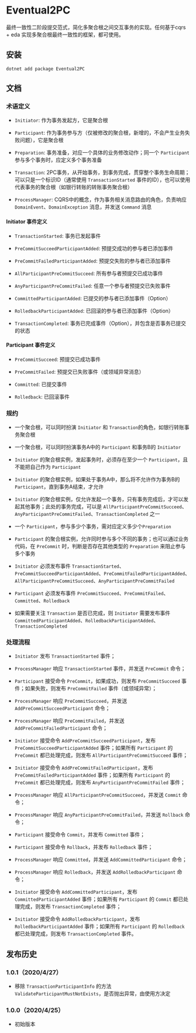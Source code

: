 # Eventual2PC

最终一致性二阶段提交范式，简化多聚合根之间交互事务的实现。任何基于cqrs + eda 实现多聚合根最终一致性的框架，都可使用。

## 安装

```
dotnet add package Eventual2PC
```

## 文档

### 术语定义

- `Initiator`: 作为事务发起方，它是聚合根

- `Participant`: 作为事务参与方（仅被修改的聚合根，新增的，不会产生业务失败问题），它是聚合根

- `Preparation`: 事务准备，对应一个具体的业务修改动作；同一个 `Participant` 参与多个事务时，应定义多个事务准备

- `Transaction`: 2PC事务，从开始事务，到事务完成，贯穿整个事务生命周期；可以只是一个标识ID（通常使用 `TransactionStarted` 事件的ID），也可以使用代表事务的聚合根（如银行转账的转账事务聚合根）

- `ProcessManager`: CQRS中的概念，作为事务相关消息路由的角色，负责响应 `DomainEvent`、`DomainException` 消息，并发送 `Command` 消息

#### Initiator 事件定义

- `TransactionStarted`: 事务已发起事件

- `PreCommitSucceedParticipantAdded`: 预提交成功的参与者已添加事件

- `PreCommitFailedParticipantAdded`: 预提交失败的参与者已添加事件

- `AllParticipantPreCommitSucceed`: 所有参与者预提交已成功事件

- `AnyParticipantPreCommitFailed`: 任意一个参与者预提交已失败事件

- `CommittedParticipantAdded`: 已提交的参与者已添加事件（Option）

- `RolledbackParticipantAdded`: 已回滚的参与者已添加事件（Option）

- `TransactionCompleted`: 事务已完成事件（Option），并包含是否事务已提交的状态

#### Participant 事件定义

- `PreCommitSucceed`: 预提交已成功事件

- `PreCommitFailed`: 预提交已失败事件（或领域异常消息）

- `Committed`: 已提交事件

- `Rolledback`: 已回滚事件


### 规约

- 一个聚合根，可以同时扮演 `Initiator` 和 `Transaction`的角色，如银行转账事务聚合根

- 一个聚合根，可以同时扮演事务A中的 `Participant` 和事务B的 `Initiator`

- `Initiator` 的聚合根实例，发起事务时，必须存在至少一个  `Participant`，且不能把自己作为 `Participant`

- `Initiator` 的聚合根实例，如果处于事务A中，那么将不允许作为事务B的 `Participant`，直到事务A结束，才允许

- `Initiator` 的聚合根实例，仅允许发起一个事务，只有事务完成后，才可以发起其他事务；此处的事务完成，可以是 `AllParticipantPreCommitSucceed`、`AnyParticipantPreCommitFailed`、`TransactionCompleted` 之一

- 一个 `Participant`，参与多少个事务，需对应定义多少个`Preparation`

- `Participant` 的聚合根实例，允许同时参与多个不同的事务；也可以通过业务代码，在 `PreCommit` 时，判断是否存在其他类型的 `Preparation` 来阻止参与多个事务

- `Initiator` 必须发布事件 `TransactionStarted`、`PreCommitSucceedParticipantAdded`、`PreCommitFailedParticipantAdded`、`AllParticipantPreCommitSucceed`、`AnyParticipantPreCommitFailed`

- `Participant` 必须发布事件 `PreCommitSucceed`、`PreCommitFailed`、`Committed`、`Rolledback`

- 如果需要关注 `Transaction` 是否已完成，则 `Initiator`  需要发布事件 `CommittedParticipantAdded`、`RolledbackParticipantAdded`、`TransactionCompleted`

### 处理流程

- `Initiator` 发布 `TransactionStarted` 事件；

- `ProcessManager` 响应 `TransactionStarted` 事件，并发送 `PreCommit` 命令；

- `Participant` 接受命令 `PreCommit`，如果成功，则发布 `PreCommitSucceed` 事件；如果失败，则发布 `PreCommitFailed` 事件（或领域异常）；

- `ProcessManager` 响应 `PreCommitSucceed`，并发送 `AddPreCommitSucceedParticipant` 命令；

- `ProcessManager` 响应 `PreCommitFailed`，并发送 `AddPreCommitFailedParticipant` 命令；

- `Initiator` 接受命令 `AddPreCommitSucceedParticipant`，发布 `PreCommitSucceedParticipantAdded` 事件；如果所有 `Participant` 的 `PreCommit` 都已处理完成，则发布 `AllParticipantPreCommitSucceed` 事件；

- `Initiator` 接受命令 `AddPreCommitFailedParticipant`，发布 `PreCommitFailedParticipantAdded` 事件；如果所有 `Participant` 的 `PreCommit` 都已处理完成，则发布 `AnyParticipantPreCommitFailed` 事件；

- `ProcessManager` 响应 `AllParticipantPreCommitSucceed`，并发送 `Commit` 命令；

- `ProcessManager` 响应 `AnyParticipantPreCommitFailed`，并发送 `Rollback` 命令；

- `Participant` 接受命令 `Commit`，并发布 `Committed` 事件；

- `Participant` 接受命令 `Rollback`，并发布 `Rolledback` 事件；

- `ProcessManager` 响应 `Committed`，并发送 `AddCommittedParticipant` 命令；

- `ProcessManager` 响应 `Rolledback`，并发送 `AddRolledbackParticipant` 命令；

- `Initiator` 接受命令 `AddCommittedParticipant`，发布 `CommittedParticipantAdded` 事件；如果所有 `Participant` 的 `Commit` 都已处理完成，则发布 `TransactionCompleted` 事件；

- `Initiator` 接受命令 `AddRolledbackParticipant`，发布 `RolledbackParticipantAdded` 事件；如果所有 `Participant` 的 `Rolledback` 都已处理完成，则发布 `TransactionCompleted` 事件。

## 发布历史

### 1.0.1（2020/4/27）

- 移除 `TransactionParticipantInfo` 的方法 `ValidateParticipantMustNotExists`，是否抛出异常，由使用方决定

### 1.0.0（2020/4/25）

- 初始版本
